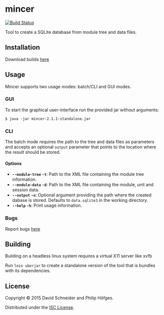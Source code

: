 # mincer

[![Build Status](https://travis-ci.org/plues/mincer.svg)](https://travis-ci.org/plues/mincer)

Tool to create a SQLite database from module tree and data files.

## Installation

Download builds [here](http://www3.hhu.de/stups/downloads/plues/mincer/)

## Usage

Mincer supports two usage modes: batch/CLI and GUI modes.

### GUI

To start the graphical user-interface run the provided jar without arguments:

```
$ java -jar mincer-2.1.1-standalone.jar
```

### CLI

The batch mode requires the path to the tree and data files as parameters and
accepts an optional `output` parameter that points to the location where the
result should be stored.

#### Options

* **`--module-tree`** **`-t`**: Path to the XML file containing the module tree information.
* **`--module-data`** **`-d`**: Path to the XML file containing the module, unit and session data.
* **`--output`** **`-o`**: Optional argument providing the path where the created dabase is stored. Defaults to `data.sqlite3` in the working directory.
* **`--help`** **`-h`**: Print usage information.
 
### Bugs

Report bugs [here](https://github.com/plues/mincer/issues)

## Building

Building on a headless linux system requires a virtual X11 server like xvfb

Run `lein uberjar` to create a standalone version of the tool that is bundles
with its dependencies.

## License

Copyright © 2015 David Schneider and Philip Höfges.

Distributed under the [ISC License](LICENSE).
